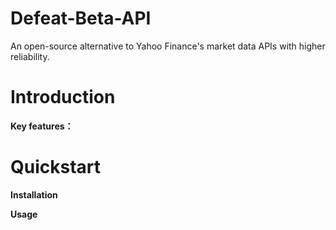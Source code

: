 # Defeat-Beta-API

An open-source alternative to Yahoo Finance's market data APIs with higher reliability.

# Introduction

**Key features：**

# Quickstart

**Installation**

**Usage**